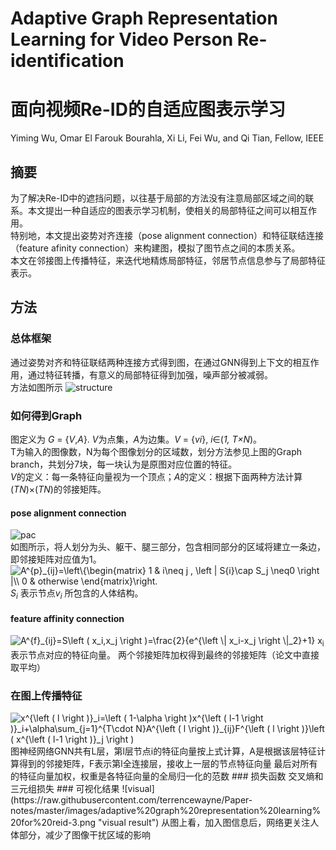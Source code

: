 # Adaptive Graph Representation Learning for Video Person Re-identification
# 面向视频Re-ID的自适应图表示学习
Yiming Wu, Omar El Farouk Bourahla, Xi Li, Fei Wu, and Qi Tian, Fellow, IEEE  
## 摘要
为了解决Re-ID中的遮挡问题，以往基于局部的方法没有注意局部区域之间的联系。本文提出一种自适应的图表示学习机制，使相关的局部特征之间可以相互作用。  
特别地，本文提出姿势对齐连接（pose alignment connection）和特征联结连接（feature afinity connection）来构建图，模拟了图节点之间的本质关系。  
本文在邻接图上传播特征，来迭代地精炼局部特征，邻居节点信息参与了局部特征表示。
## 方法
### 总体框架
通过姿势对齐和特征联结两种连接方式得到图，在通过GNN得到上下文的相互作用，通过特征转播，有意义的局部特征得到加强，噪声部分被减弱。  
方法如图所示
![structure](https://raw.githubusercontent.com/terrencewayne/Paper-notes/master/images/adaptive%20graph%20representation%20learning%20for%20reid-1.png "structure")
### 如何得到Graph
图定义为 *G* = {*V*,*A*}. *V*为点集，*A*为边集。*V* = {*vi*}, *i*∈(*1, T×N*)。  
T为输入的图像数，N为每个图像划分的区域数，划分方法参见上图的Graph branch，共划分7块，每一块认为是原图对应位置的特征。  
*V*的定义：每一条特征向量视为一个顶点；*A*的定义：根据下面两种方法计算(*TN*)×(*TN*)的邻接矩阵。
#### pose alignment connection
![pac](https://raw.githubusercontent.com/terrencewayne/Paper-notes/master/images/adaptive%20graph%20representation%20learning%20for%20reid-2.png "pose alignment connection")  
如图所示，将人划分为头、躯干、腿三部分，包含相同部分的区域将建立一条边，即邻接矩阵对应值为1。 
<img src="https://latex.codecogs.com/gif.latex?A^{p}_{ij}=\left\{\begin{matrix}&space;1&space;&&space;i\neq&space;j&space;,&space;\left&space;|&space;S{i}\cap&space;S_j&space;\neq0&space;\right&space;|\\&space;0&space;&&space;otherwise&space;\end{matrix}\right." title="A^{p}_{ij}=\left\{\begin{matrix} 1 & i\neq j , \left | S{i}\cap S_j \neq0 \right |\\ 0 & otherwise \end{matrix}\right." />  
*S*<sub>*i*</sub> 表示节点*v*<sub>*i*</sub> 所包含的人体结构。
#### feature affinity connection
<img src="https://latex.codecogs.com/gif.latex?A^{f}_{ij}=S\left&space;(&space;x_i,x_j&space;\right&space;)=\frac{2}{e^{\left&space;\|&space;x_i-x_j&space;\right&space;\|_2}&plus;1}" title="A^{f}_{ij}=S\left ( x_i,x_j \right )=\frac{2}{e^{\left \| x_i-x_j \right \|_2}+1}" />  
x<sub>i</sub> 表示节点对应的特征向量。  
两个邻接矩阵加权得到最终的邻接矩阵（论文中直接取平均）

### 在图上传播特征  
<img src="https://latex.codecogs.com/gif.latex?x^{\left&space;(&space;l&space;\right&space;)}_i=\left&space;(&space;1-\alpha&space;\right&space;)x^{\left&space;(&space;l-1&space;\right&space;)}_i&plus;\alpha\sum_{j=1}^{T\cdot&space;N}A^{\left&space;(&space;l&space;\right&space;)}_{ij}F^{\left&space;(&space;l&space;\right&space;)}\left&space;(&space;x^{\left&space;(&space;l-1&space;\right&space;)}_j&space;\right&space;)" title="x^{\left ( l \right )}_i=\left ( 1-\alpha \right )x^{\left ( l-1 \right )}_i+\alpha\sum_{j=1}^{T\cdot N}A^{\left ( l \right )}_{ij}F^{\left ( l \right )}\left ( x^{\left ( l-1 \right )}_j \right )" />  
图神经网络GNN共有L层，第l层节点i的特征向量按上式计算，A是根据该层特征计算得到的邻接矩阵，F表示第l全连接层，接收上一层的节点特征向量  
最后对所有的特征向量加权，权重是各特征向量的全局归一化的范数  
### 损失函数
交叉熵和三元组损失  
### 可视化结果
![visual](https://raw.githubusercontent.com/terrencewayne/Paper-notes/master/images/adaptive%20graph%20representation%20learning%20for%20reid-3.png "visual result")  
从图上看，加入图信息后，网络更关注人体部分，减少了图像干扰区域的影响
